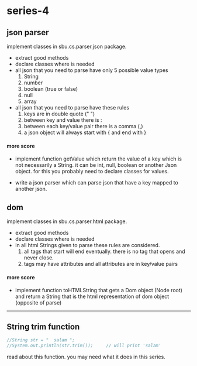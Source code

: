 # series-4

## json parser   
implement classes in sbu.cs.parser.json package.  
* extract good methods  
* declare classes where is needed
* all json that you need to parse have only 5 possible value types
    1. String
    2. number
    3. boolean (true or false)
    4. null
    5. array
* all json that you need to parse have these rules
    1. keys are in double quote (" ")
    2. between key and value there is :
    3. between each key/value pair there is a comma (,)
    4. a json object will always start with { and end with }
    

#### more score
* implement function getValue which return the value of a key
   which is not necessarily a String. it can be int, null, boolean 
   or another Json object. for this you probably need to declare classes
   for values.
   
* write a json parser which can parse json that have a key mapped to
   another json.  

## dom
implement classes in sbu.cs.parser.html package.
* extract good methods
* declare classes where is needed
* in all html Strings given to parse these rules are considered.
    1. all tags that start will end eventually. there is no tag that 
       opens and never close.
    2. tags may have attributes and all attributes are in key/value pairs
#### more score
* implement function toHTMLString that gets a Dom object (Node root) and 
    return a String that is the html representation of dom object (opposite of parse)


---
## String trim function
```java
//String str = "  salam ";
//System.out.println(str.trim());     // will print 'salam'
```  
read about this function. you may need what it does in this series.